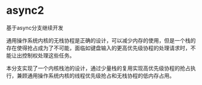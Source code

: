# async2

基于async分支继续开发

通用操作系统内核的无栈协程是正确的设计，可以减少内存的使用，但是一个栈的存在使得抢占成为了不可能，面临如键盘输入的更高优先级协程的处理请求时，不能让出控制权处理这些任务。

本分支实现了一个内核栈池的设计，通过少量栈的复用实现高优先级协程的抢占执行，兼顾通用操作系统内核的线程优先级抢占和无栈协程的低内存占用。
